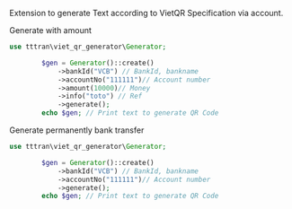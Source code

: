 Extension to generate Text according to VietQR Specification via account.

Generate with amount
```php
use tttran\viet_qr_generator\Generator;

        $gen = Generator()::create()
            ->bankId("VCB") // BankId, bankname
            ->accountNo("111111")// Account number
            ->amount(10000)// Money
            ->info("toto") // Ref
            ->generate();
        echo $gen; // Print text to generate QR Code
```


Generate permanently bank transfer
```php
use tttran\viet_qr_generator\Generator;

        $gen = Generator()::create()
            ->bankId("VCB") // BankId, bankname
            ->accountNo("111111")// Account number
            ->generate();
        echo $gen; // Print text to generate QR Code
```
